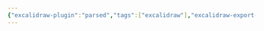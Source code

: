 ```yaml
---
{"excalidraw-plugin":"parsed","tags":["excalidraw"],"excalidraw-export-transparent":true,"dg-publish":true,"permalink":"/extras/excalidraw/venn-diagram-for-the-es-and-ns-excalidraw/","dgPassFrontmatter":true}
---
```

<style> .container {font-family: sans-serif; text-align: center;} .button-wrapper button {z-index: 1;height: 40px; width: 100px; margin: 10px;padding: 5px;} .excalidraw .App-menu_top .buttonList { display: flex;} .excalidraw-wrapper { height: 800px; margin: 50px; position: relative;} :root[dir="ltr"] .excalidraw .layer-ui__wrapper .zen-mode-transition.App-menu_bottom--transition-left {transform: none;} </style><script src="https://cdn.jsdelivr.net/npm/react@17/umd/react.production.min.js"></script><script src="https://cdn.jsdelivr.net/npm/react-dom@17/umd/react-dom.production.min.js"></script><script type="text/javascript" src="https://cdn.jsdelivr.net/npm/@excalidraw/excalidraw@0/dist/excalidraw.production.min.js"></script><div id="Venn_Diagram_for_the_ES_&_NSexcalidraw.md"></div><script>(function(){const InitialData={"type":"excalidraw","version":2,"source":"https://github.com/zsviczian/obsidian-excalidraw-plugin/releases/tag/1.9.15","elements":[{"type":"freedraw","version":154,"versionNonce":956304653,"isDeleted":false,"id":"Zgtk1KdRAGOK-KwmZbDG7","fillStyle":"solid","strokeWidth":2,"strokeStyle":"solid","roughness":1,"opacity":40,"angle":0,"x":-93.66855446688896,"y":-147.52832478982987,"strokeColor":"#1971c2","backgroundColor":"#e6fcf5","width":36.5363797932456,"height":1.7982725577188603,"seed":1893444973,"groupIds":[],"frameId":null,"roundness":null,"boundElements":[],"updated":1691983820193,"link":null,"locked":false,"customData":{"strokeOptions":{"highlighter":true,"constantPressure":true,"hasOutline":false,"outlineWidth":0,"options":{"thinning":1,"smoothing":0.5,"streamline":0.5,"easing":"easeInQuad","start":{"taper":0,"cap":false,"easing":"easeInQuint"},"end":{"taper":0,"cap":false,"easing":"easeOutQuint"}}}},"points":[[0,0],[0.23814135738894038,-0.24119445171442067],[0.47628271477788076,-0.24119445171442067],[1.5265471627494662,-0.24119445171442067],[2.0028298775272333,-0.48238890342884133],[3.0530943254989324,-0.48238890342884133],[4.103358773470518,-0.8334947508612061],[8.548664111396988,-0.8334947508612061],[8.786805468785928,-0.8334947508612061],[9.024946826174869,-1.0746892025756267],[9.263088183563696,-1.0746892025756267],[9.501229540952636,-1.0746892025756267],[9.739370898341576,-1.0746892025756267],[9.977512255730517,-1.0746892025756267],[10.215653613119343,-1.0746892025756267],[10.453794970508284,-1.0746892025756267],[12.554323866451568,-1.0746892025756267],[13.03060658122945,-1.0746892025756267],[15.253259250192627,-1.0746892025756267],[16.303523698164213,-1.0746892025756267],[17.353788146135912,-1.0746892025756267],[20.75188213041622,-1.0746892025756267],[22.278429293165686,-1.0746892025756267],[22.754712007943454,-1.0746892025756267],[23.230994722721334,-1.0746892025756267],[23.7072774374991,-1.3158836542900474],[23.94541879488804,-1.3158836542900474],[24.89798422444369,-1.3158836542900474],[25.94824867241539,-1.3158836542900474],[26.424531387193156,-1.3158836542900474],[27.474795835164855,-1.3158836542900474],[28.76320164052538,-1.3158836542900474],[29.813466088496966,-1.3158836542900474],[30.863730536468665,-1.3158836542900474],[31.91399498444025,-1.3158836542900474],[32.96425943241195,-1.3158836542900474],[33.44054214718972,-1.5570781060044396],[33.67868350457866,-1.5570781060044396],[33.9168248619676,-1.5570781060044396],[34.154966219356425,-1.5570781060044396],[34.393107576745365,-1.5570781060044396],[34.631248934134305,-1.5570781060044396],[35.107531648912186,-1.7982725577188603],[35.34567300630101,-1.7982725577188603],[35.58381436368995,-1.7982725577188603],[35.82195572107889,-1.7982725577188603],[36.298238435856774,-1.7982725577188603],[36.5363797932456,-1.7982725577188603],[36.5363797932456,-1.7982725577188603]],"lastCommittedPoint":null,"simulatePressure":false,"pressures":[1,1,1,1,1,1,1,1,1,1,1,1,1,1,1,1,1,1,1,1,1,1,1,1,1,1,1,1,1,1,1,1,1,1,1,1,1,1,1,1,1,1,1,1,1,1,1,1,0]},{"type":"freedraw","version":62,"versionNonce":1620891203,"isDeleted":false,"id":"xM3aWPhDqh_nAUe3rhRPp","fillStyle":"solid","strokeWidth":2,"strokeStyle":"solid","roughness":1,"opacity":40,"angle":0,"x":98.75729503916898,"y":-155.03741028339448,"strokeColor":"#1971c2","backgroundColor":"#e6fcf5","width":36.5363797932456,"height":1.7982725577188603,"seed":1819953859,"groupIds":[],"frameId":null,"roundness":null,"boundElements":[],"updated":1691983820193,"link":null,"locked":false,"customData":{"strokeOptions":{"highlighter":true,"constantPressure":true,"hasOutline":false,"outlineWidth":0,"options":{"thinning":1,"smoothing":0.5,"streamline":0.5,"easing":"easeInQuad","start":{"taper":0,"cap":false,"easing":"easeInQuint"},"end":{"taper":0,"cap":false,"easing":"easeOutQuint"}}}},"points":[[0,0],[0.23814135738894038,-0.24119445171442067],[0.47628271477788076,-0.24119445171442067],[1.5265471627494662,-0.24119445171442067],[2.0028298775272333,-0.48238890342884133],[3.0530943254989324,-0.48238890342884133],[4.103358773470518,-0.8334947508612061],[8.548664111396988,-0.8334947508612061],[8.786805468785928,-0.8334947508612061],[9.024946826174869,-1.0746892025756267],[9.263088183563696,-1.0746892025756267],[9.501229540952636,-1.0746892025756267],[9.739370898341576,-1.0746892025756267],[9.977512255730517,-1.0746892025756267],[10.215653613119343,-1.0746892025756267],[10.453794970508284,-1.0746892025756267],[12.554323866451568,-1.0746892025756267],[13.03060658122945,-1.0746892025756267],[15.253259250192627,-1.0746892025756267],[16.303523698164213,-1.0746892025756267],[17.353788146135912,-1.0746892025756267],[20.75188213041622,-1.0746892025756267],[22.278429293165686,-1.0746892025756267],[22.754712007943454,-1.0746892025756267],[23.230994722721334,-1.0746892025756267],[23.7072774374991,-1.3158836542900474],[23.94541879488804,-1.3158836542900474],[24.89798422444369,-1.3158836542900474],[25.94824867241539,-1.3158836542900474],[26.424531387193156,-1.3158836542900474],[27.474795835164855,-1.3158836542900474],[28.76320164052538,-1.3158836542900474],[29.813466088496966,-1.3158836542900474],[30.863730536468665,-1.3158836542900474],[31.91399498444025,-1.3158836542900474],[32.96425943241195,-1.3158836542900474],[33.44054214718972,-1.5570781060044396],[33.67868350457866,-1.5570781060044396],[33.9168248619676,-1.5570781060044396],[34.154966219356425,-1.5570781060044396],[34.393107576745365,-1.5570781060044396],[34.631248934134305,-1.5570781060044396],[35.107531648912186,-1.7982725577188603],[35.34567300630101,-1.7982725577188603],[35.58381436368995,-1.7982725577188603],[35.82195572107889,-1.7982725577188603],[36.298238435856774,-1.7982725577188603],[36.5363797932456,-1.7982725577188603],[36.5363797932456,-1.7982725577188603]],"lastCommittedPoint":null,"simulatePressure":false,"pressures":[1,1,1,1,1,1,1,1,1,1,1,1,1,1,1,1,1,1,1,1,1,1,1,1,1,1,1,1,1,1,1,1,1,1,1,1,1,1,1,1,1,1,1,1,1,1,1,1,0]},{"type":"freedraw","version":1351,"versionNonce":620028781,"isDeleted":false,"id":"dQsMgl8dqd1W9_-pzqSLf","fillStyle":"solid","strokeWidth":4,"strokeStyle":"solid","roughness":1,"opacity":50,"angle":0,"x":240.791174791054,"y":-222.38465865032936,"strokeColor":"#1971c2","backgroundColor":"transparent","width":446.13946924494564,"height":0.6660881293800013,"seed":939458915,"groupIds":[],"frameId":null,"roundness":null,"boundElements":[],"updated":1691983820193,"link":null,"locked":false,"customData":{"strokeOptions":{"highlighter":true,"constantPressure":true,"hasOutline":false,"outlineWidth":0,"options":{"thinning":1,"smoothing":0.5,"streamline":0.5,"easing":"easeInQuad","start":{"taper":0,"cap":false,"easing":"easeInQuint"},"end":{"taper":0,"cap":false,"easing":"easeOutQuint"}}}},"points":[[-7.219905755054384,-13.09375],[-7.523585042236434,-13.078051622249099],[-7.827264329418483,-13.078051622249099],[-8.430778862172744,-13.062353244498198],[-9.03429339492699,-13.062353244498198],[-10.964002283096576,-13.000950728991508],[-12.171031348605027,-12.98525235124061],[-12.474710635787105,-12.98525235124061],[-12.778389922969183,-12.98525235124061],[-13.082069210151232,-12.969553973489708],[-13.989263030087542,-12.969553973489708],[-14.29294231726962,-12.969553973489708],[-14.59662160445167,-12.969553973489708],[-14.900300891633748,-12.969553973489708],[-15.203980178815797,-12.969553973489708],[-15.507659465997861,-12.953855595738805],[-15.811338753179925,-12.953855595738805],[-16.41485328593417,-12.953855595738805],[-16.71853257311622,-12.953855595738805],[-17.0222118602983,-12.953855595738805],[-17.325891147480377,-12.938157217987907],[-17.629570434662455,-12.938157217987907],[-17.933249721844504,-12.938157217987907],[-19.25944407725987,-12.938157217987907],[-19.86295861001409,-12.938157217987907],[-20.466473142768322,-12.938157217987907],[-21.073831717132478,-12.938157217987907],[-21.377511004314528,-12.938157217987907],[-21.681190291496605,-12.938157217987907],[-21.984869578678683,-12.938157217987907],[-22.592228153042782,-12.938157217987907],[-22.89590744022486,-12.938157217987907],[-23.19958672740694,-12.938157217987907],[-23.503266014588988,-12.938157217987907],[-23.806945301771066,-12.938157217987907],[-24.414303876135193,-12.938157217987907],[-24.71798316331727,-12.938157217987907],[-25.32149769607151,-12.938157217987907],[-25.625176983253567,-12.938157217987907],[-26.228691516007807,-12.938157217987907],[-26.532370803189878,-12.938157217987907],[-28.1622444457873,-12.938157217987907],[-28.46592373296938,-12.938157217987907],[-29.06943826572359,-12.938157217987907],[-29.67295279847783,-12.938157217987907],[-30.27646733123207,-12.938157217987907],[-30.580146618414126,-12.938157217987907],[-31.187505192778275,-12.938157217987907],[-31.491184479960353,-12.938157217987907],[-31.794863767142402,-12.938157217987907],[-32.09854305432446,-12.938157217987907],[-32.70205758707872,-12.938157217987907],[-33.609251407015,-12.938157217987907],[-34.21276593976924,-12.938157217987907],[-34.51644522695131,-12.938157217987907],[-34.82012451413337,-12.938157217987907],[-35.42363904688761,-12.938157217987907],[-36.33083286682391,-12.938157217987907],[-36.634512154005975,-12.938157217987907],[-36.93819144118805,-12.938157217987907],[-37.541705973942264,-12.938157217987907],[-38.14522050669652,-12.938157217987907],[-39.05241432663282,-12.938157217987907],[-39.35609361381487,-12.938157217987907],[-40.68228796923024,-12.938157217987907],[-40.985967256412295,-12.938157217987907],[-41.28964654359437,-12.938157217987907],[-41.89316107634861,-12.938157217987907],[-45.298981942719635,-12.938157217987907],[-48.101288276336426,-12.938157217987907],[-48.704802809090666,-12.938157217987907],[-49.308317341844905,-12.938157217987907],[-50.634511697260265,-12.938157217987907],[-51.841540762768716,-12.938157217987907],[-53.16773511818409,-12.938157217987907],[-54.49392947359944,-12.938157217987907],[-55.09744400635368,-12.938157217987907],[-55.70095853910791,-12.938157217987907],[-57.33083218170533,-12.938157217987907],[-57.634511468887396,-12.938157217987907],[-58.841540534395875,-12.938157217987907],[-59.44505506715011,-12.938157217987907],[-60.352248887086404,-12.938157217987907],[-60.65592817426847,-12.938157217987907],[-61.259442707022714,-12.95365688209639],[-61.86295723977695,-12.95365688209639],[-62.46647177253118,-12.95365688209639],[-65.26877810614798,-12.95365688209639],[-66.47580717165644,-12.969156546204875],[-67.07932170441067,-12.969156546204875],[-67.38300099159274,-12.969156546204875],[-67.68668027877482,-12.969156546204875],[-68.29019481152905,-12.969156546204875],[-68.89755338589319,-12.969156546204875],[-69.50106791864741,-12.969156546204875],[-69.80474720582949,-12.969156546204875],[-70.40826173858372,-12.969156546204875],[-71.01177627133795,-12.969156546204875],[-71.61529080409218,-12.969156546204875],[-75.02111167046321,-12.969156546204875],[-75.62462620321745,-12.98465621031336],[-76.22814073597168,-12.98465621031336],[-76.83165526872592,-12.98465621031336],[-77.13533455590799,-12.98465621031336],[-78.04252837584428,-12.98465621031336],[-78.34620766302635,-12.98465621031336],[-78.64988695020841,-12.98465621031336],[-79.25340148296266,-12.98465621031336],[-82.05570781657946,-12.98465621031336],[-83.26273688208792,-12.98465621031336],[-84.58893123750329,-13.007309565548836],[-85.1924457702575,-13.007309565548836],[-86.51864012567287,-13.007309565548836],[-87.1221546584271,-13.007309565548836],[-88.32918372393557,-13.02280922965732],[-88.9326982566898,-13.02280922965732],[-89.53621278944405,-13.02280922965732],[-89.83989207662611,-13.02280922965732],[-90.14357136380818,-13.02280922965732],[-90.74708589656241,-13.02280922965732],[-91.65427971649872,-13.02280922965732],[-92.25779424925294,-13.02280922965732],[-92.86130878200719,-13.02280922965732],[-94.18750313742254,-13.02280922965732],[-94.79101767017677,-13.02280922965732],[-95.394532202931,-13.02280922965732],[-96.60156126843948,-13.02280922965732],[-97.92775562385484,-13.02280922965732],[-98.2314349110369,-13.02280922965732],[-99.55762926645225,-13.02280922965732],[-100.1611437992065,-13.02280922965732],[-101.06833761914278,-13.02280922965732],[-103.8706439527596,-13.02280922965732],[-104.47415848551383,-13.007110851906422],[-105.07767301826804,-13.007110851906422],[-105.68118755102229,-13.007110851906422],[-107.61089643919188,-13.007110851906422],[-108.21441097194612,-13.007110851906422],[-108.81792550470034,-13.007110851906422],[-110.14411986011571,-13.007110851906422],[-110.74763439286994,-13.007110851906422],[-112.67734328103954,-13.007110851906422],[-114.0035376364549,-13.007110851906422],[-115.32973199187023,-13.007110851906422],[-115.93324652462448,-12.991412474155519],[-116.53676105737873,-12.991412474155519],[-117.74379012288718,-12.991412474155519],[-118.04746941006925,-12.991412474155519],[-118.65098394282349,-12.991412474155519],[-119.97717829823884,-12.968560405277625],[-120.58069283099309,-12.968560405277625],[-121.90688718640843,-12.968560405277625],[-123.83659607457801,-12.952862027526725],[-124.44011060733226,-12.952862027526725],[-125.0436251400865,-12.952862027526725],[-125.64713967284072,-12.952862027526725],[-126.25065420559496,-12.937163649775822],[-126.55433349277703,-12.937163649775822],[-128.48404238094662,-12.937163649775822],[-129.08755691370084,-12.937163649775822],[-130.4137512691162,-12.937163649775822],[-136.17212560074577,-12.937163649775822],[-137.49831995616114,-12.937163649775822],[-140.30062628977794,-12.937163649775822],[-142.95301500060864,-12.91431158089793],[-143.5565295333629,-12.91431158089793],[-144.88272388877823,-12.91431158089793],[-146.2089182441936,-12.91431158089793],[-149.0112245778104,-12.91431158089793],[-151.6636132886411,-12.91431158089793],[-152.98980764405647,-12.936964936133409],[-154.3160019994718,-12.936964936133409],[-155.64219635488718,-12.936964936133409],[-156.2457108876414,-12.936964936133409],[-158.175419775811,-12.936964936133409],[-158.77893430856523,-12.936964936133409],[-160.1051286639806,-12.936964936133409],[-161.43132301939596,-12.936964936133409],[-162.7575173748113,-12.936964936133409],[-166.88601806384344,-12.936964936133409],[-168.2122124192588,-12.936964936133409],[-169.53840677467414,-12.936964936133409],[-170.8646011300895,-12.936964936133409],[-171.46811566284376,-12.936964936133409],[-172.67514472835222,-12.936964936133409],[-173.27865926110647,-12.936964936133409],[-173.8821737938607,-12.936964936133409],[-174.18585308104275,-12.936964936133409],[-174.789367613797,-12.936964936133409],[-175.39288214655122,-12.936964936133409],[-178.49886776735008,-12.936964936133409],[-179.10238230010432,-12.936964936133409],[-179.70589683285854,-12.936964936133409],[-180.3094113656128,-12.936964936133409],[-181.63560572102813,-12.914112867255513],[-185.76410641006032,-12.914112867255513],[-187.09030076547566,-12.914112867255513],[-188.41649512089103,-12.891260798377619],[-191.21880145450783,-12.891260798377619],[-194.02110778812462,-12.891260798377619],[-195.34730214354,-12.891260798377619],[-203.90798280878636,-12.891260798377619],[-205.2341771642017,-12.891260798377619],[-205.83769169695594,-12.891260798377619],[-210.11995405038408,-12.891260798377619],[-214.40221640381222,-12.891260798377619],[-216.33192529198178,-12.891260798377619],[-219.13423162559855,-12.891260798377619],[-219.73774615835282,-12.891260798377619],[-222.54005249196965,-12.891260798377619],[-222.84373177915168,-12.891260798377619],[-223.14741106633375,-12.891260798377619],[-225.07711995450336,-12.891260798377619],[-227.87942628812016,-12.891260798377619],[-228.1831055753022,-12.891260798377619],[-229.50929993071756,-12.891260798377619],[-232.31160626433433,-12.891260798377619],[-235.71742713070537,-12.891260798377619],[-237.04362148612077,-12.891260798377619],[-238.97333037429033,-12.891260798377619],[-243.25559272771847,-12.891260798377619],[-244.5817870831338,-12.891260798377619],[-247.23417579396457,-12.868408729499727],[-250.03648212758137,-12.868408729499727],[-252.83878846119813,-12.832044132937511],[-257.1210508146263,-12.832044132937511],[-257.72456534738046,-12.81634575518661],[-261.85306603641266,-12.81634575518661],[-263.179260391828,-12.81634575518661],[-264.50545474724333,-12.81634575518661],[-265.83164910265873,-12.81634575518661],[-267.15784345807407,-12.81634575518661],[-268.4840378134894,-12.81634575518661],[-271.1364265243201,-12.793493686308718],[-271.44010581150224,-12.793493686308718],[-272.64713487701067,-12.793493686308718],[-273.554328696947,-12.793493686308718],[-273.858007984129,-12.793493686308718],[-274.4615225168833,-12.793493686308718],[-275.78771687229863,-12.793493686308718],[-276.39123140505285,-12.793493686308718],[-277.71742576046825,-12.793493686308718],[-278.62461958040456,-12.793493686308718],[-279.95081393581995,-12.793493686308718],[-281.27700829123523,-12.793493686308718],[-281.58068757841727,-12.793493686308718],[-282.90688193383266,-12.793493686308718],[-283.51039646658694,-12.793493686308718],[-285.4401053547565,-12.793493686308718],[-286.0436198875108,-12.793493686308718],[-288.84592622112746,-12.793493686308718],[-291.6482325547443,-12.829659569228514],[-291.9519118419264,-12.829659569228514],[-295.3577327082974,-12.829659569228514],[-295.6614119954795,-12.829659569228514],[-298.46371832909625,-12.829659569228514],[-299.06723286185047,-12.829659569228514],[-301.86953919546727,-12.829659569228514],[-302.7767330154036,-12.829659569228514],[-304.102927370819,-12.829659569228514],[-304.406606658001,-12.829659569228514],[-304.7102859451831,-12.829659569228514],[-305.3138004779373,-12.829659569228514],[-305.9173150106916,-12.829659569228514],[-307.84702389886115,-12.829659569228514],[-308.4505384316154,-12.829659569228514],[-309.0540529643696,-12.829659569228514],[-311.85635929798644,-12.793294972666299],[-312.45987383074066,-12.793294972666299],[-315.8656946971117,-12.793294972666299],[-316.46920922986595,-12.7775965949154],[-317.7954035852813,-12.7775965949154],[-320.5977099188981,-12.7775965949154],[-321.92390427431343,-12.7775965949154],[-322.52741880706765,-12.7618982171645],[-325.9332396734387,-12.7618982171645],[-326.53675420619294,-12.7618982171645],[-326.840433493375,-12.7618982171645],[-327.44394802612925,-12.7618982171645],[-327.7476273133113,-12.7618982171645],[-330.8536129341102,-12.7618982171645],[-331.45712746686445,-12.7618982171645],[-332.0606419996186,-12.7618982171645],[-332.6641565323729,-12.7618982171645],[-335.4664628659897,-12.7618982171645],[-336.37365668592594,-12.7618982171645],[-336.9771712186802,-12.7618982171645],[-337.5806857514345,-12.7618982171645],[-338.18420028418865,-12.7618982171645],[-340.9865066178055,-12.7618982171645],[-341.59002115055966,-12.7618982171645],[-342.497214970496,-12.7618982171645],[-343.10072950325025,-12.7618982171645],[-343.4044087904323,-12.7618982171645],[-344.00792332318656,-12.7618982171645],[-344.6114378559407,-12.7618982171645],[-348.0172587223118,-12.7618982171645],[-348.620773255066,-12.7618982171645],[-349.22428778782023,-12.7618982171645],[-349.5279670750024,-12.7618982171645],[-350.8541614304177,-12.7618982171645],[-352.18035578583306,-12.7618982171645],[-354.1100646740027,-12.7618982171645],[-355.436259029418,-12.7618982171645],[-356.76245338483335,-12.7618982171645],[-357.36596791758757,-12.7618982171645],[-357.66964720476966,-12.7618982171645],[-358.2770057791338,-12.777397881272982],[-358.880520311888,-12.777397881272982],[-359.7877141318243,-12.777397881272982],[-360.0913934190064,-12.777397881272982],[-360.39507270618844,-12.777397881272982],[-361.30226652612475,-12.777397881272982],[-361.905781058879,-12.777397881272982],[-362.20946034606106,-12.777397881272982],[-363.5356547014764,-12.777397881272982],[-364.4428485214127,-12.777397881272982],[-364.7465278085948,-12.777397881272982],[-365.05020709577684,-12.777397881272982],[-365.35388638295893,-12.777397881272982],[-365.65756567014097,-12.777397881272982],[-365.96124495732306,-12.777397881272982],[-367.8909538454926,-12.777397881272982],[-368.4944683782469,-12.777397881272982],[-369.8206627336623,-12.777397881272982],[-370.42417726641645,-12.777397881272982],[-371.02769179917067,-12.777397881272982],[-372.35388615458606,-12.777397881272982],[-373.5609152200945,-12.777397881272982],[-374.1644297528488,-12.777397881272982],[-374.76794428560294,-12.777397881272982],[-375.0716235727851,-12.777397881272982],[-376.39781792820037,-12.777397881272982],[-377.30501174813674,-12.777397881272982],[-377.90852628089095,-12.777397881272982],[-379.2347206363063,-12.777397881272982],[-379.8382351690605,-12.777397881272982],[-382.64054150267737,-12.777397881272982],[-383.24405603543164,-12.777397881272982],[-385.1737649236012,-12.777397881272982],[-385.7772794563554,-12.777397881272982],[-388.57958578997216,-12.777397881272982],[-389.18310032272643,-12.777397881272982],[-389.48677960990847,-12.761699503522083],[-391.41648849807814,-12.761699503522083],[-392.0200030308323,-12.746001125771183],[-392.32368231801433,-12.746001125771183],[-392.9271968507686,-12.746001125771183],[-393.5307113835229,-12.746001125771183],[-396.3330177171397,-12.746001125771183],[-397.240211537076,-12.746001125771183],[-397.5438908242581,-12.730302748020279],[-398.14740535701225,-12.730302748020279],[-398.7509198897665,-12.730302748020279],[-399.05459917694856,-12.730302748020279],[-400.9843080651182,-12.71460437026938],[-401.5878225978724,-12.71460437026938],[-402.9140169532878,-12.691752301391485],[-403.517531486042,-12.691752301391485],[-404.1210460187962,-12.691752301391485],[-406.7734347296269,-12.66890023251359],[-407.3769492623812,-12.66890023251359],[-407.9804637951354,-12.66890023251359],[-408.2841430823175,-12.65320185476269],[-408.8876576150717,-12.65320185476269],[-409.1913369022538,-12.65320185476269],[-410.5175312576691,-12.63750347701179],[-411.12104579042335,-12.63750347701179],[-411.7245603231776,-12.63750347701179],[-412.02823961035966,-12.63750347701179],[-413.35443396577494,-12.63750347701179],[-415.2841428539446,-12.614651408133895],[-415.8876573866988,-12.614651408133895],[-416.49117191945305,-12.614651408133895],[-418.42088080762267,-12.598953030382994],[-422.5493814966548,-12.598953030382994],[-423.8755758520702,-12.576100961505102],[-424.47909038482436,-12.576100961505102],[-425.08260491757864,-12.5604025837542],[-426.4087992729939,-12.5604025837542],[-426.71247856017607,-12.5604025837542],[-427.6196723801124,-12.5604025837542],[-427.92335166729447,-12.5447042060033],[-428.2270309544765,-12.5447042060033],[-428.53071024165854,-12.5447042060033],[-429.1342247744128,-12.5447042060033],[-429.74158334877694,-12.5447042060033],[-430.3450978815312,-12.5447042060033],[-430.64877716871325,-12.5447042060033],[-430.9524564558953,-12.5447042060033],[-431.8596502758316,-12.5447042060033],[-432.4631648085859,-12.5447042060033],[-433.06667934134003,-12.5447042060033],[-433.37035862852207,-12.5447042060033],[-433.97387316127634,-12.529005828252398],[-434.88106698121265,-12.529005828252398],[-435.18474626839475,-12.529005828252398],[-435.18474626839475,-12.513307450501497],[-435.4884255555768,-12.513307450501497],[-435.79210484275893,-12.513307450501497],[-436.09578412994097,-12.513307450501497],[-437.0029779498773,-12.513307450501497],[-437.30665723705937,-12.497609072750596],[-437.91017176981353,-12.497609072750596],[-438.2138510569957,-12.497609072750596],[-438.5175303441777,-12.497609072750596],[-439.843724699593,-12.474757003872703],[-441.05075376510155,-12.474757003872703],[-441.3544330522836,-12.474757003872703],[-441.6581123394656,-12.474757003872703],[-441.9617916266477,-12.474757003872703],[-442.5691502010119,-12.474757003872703],[-442.87282948819393,-12.4590586261218],[-443.176508775376,-12.4590586261218],[-444.5027031307914,-12.4590586261218],[-445.1062176635456,-12.4590586261218],[-447.9085239971623,-12.4590586261218],[-448.81571781709863,-12.443360248370901],[-449.4192323498529,-12.443360248370901],[-449.72291163703494,-12.443360248370901],[-450.02659092421703,-12.443360248370901],[-450.63010545697125,-12.42766187062],[-451.5372992769076,-12.42766187062],[-451.84097856408965,-12.42766187062],[-452.1446578512717,-12.42766187062],[-452.4483371384537,-12.42766187062],[-452.7520164256358,-12.42766187062],[-453.05569571281785,-12.42766187062],[-453.359375,-12.42766187062],[-453.359375,-12.42766187062]],"lastCommittedPoint":null,"simulatePressure":false,"pressures":[1,1,1,1,1,1,1,1,1,1,1,1,1,1,1,1,1,1,1,1,1,1,1,1,1,1,1,1,1,1,1,1,1,1,1,1,1,1,1,1,1,1,1,1,1,1,1,1,1,1,1,1,1,1,1,1,1,1,1,1,1,1,1,1,1,1,1,1,1,1,1,1,1,1,1,1,1,1,1,1,1,1,1,1,1,1,1,1,1,1,1,1,1,1,1,1,1,1,1,1,1,1,1,1,1,1,1,1,1,1,1,1,1,1,1,1,1,1,1,1,1,1,1,1,1,1,1,1,1,1,1,1,1,1,1,1,1,1,1,1,1,1,1,1,1,1,1,1,1,1,1,1,1,1,1,1,1,1,1,1,1,1,1,1,1,1,1,1,1,1,1,1,1,1,1,1,1,1,1,1,1,1,1,1,1,1,1,1,1,1,1,1,1,1,1,1,1,1,1,1,1,1,1,1,1,1,1,1,1,1,1,1,1,1,1,1,1,1,1,1,1,1,1,1,1,1,1,1,1,1,1,1,1,1,1,1,1,1,1,1,1,1,1,1,1,1,1,1,1,1,1,1,1,1,1,1,1,1,1,1,1,1,1,1,1,1,1,1,1,1,1,1,1,1,1,1,1,1,1,1,1,1,1,1,1,1,1,1,1,1,1,1,1,1,1,1,1,1,1,1,1,1,1,1,1,1,1,1,1,1,1,1,1,1,1,1,1,1,1,1,1,1,1,1,1,1,1,1,1,1,1,1,1,1,1,1,1,1,1,1,1,1,1,1,1,1,1,1,1,1,1,1,1,1,1,1,1,1,1,1,1,1,1,1,1,1,1,1,1,1,1,1,1,1,1,1,1,1,1,1,1,1,1,1,1,1,1,1,1,1,1,1,1,1,1,1,1,1,1,1,1,1,1,1,1,1,1,1,1,1,1,1,1,1,1,1,1,1,1,1,1,1,1,1,1,1,1,1,1,0]},{"type":"text","version":487,"versionNonce":2077169123,"isDeleted":false,"id":"hgwjNRTm","fillStyle":"hachure","strokeWidth":1,"strokeStyle":"solid","roughness":1,"opacity":100,"angle":0,"x":-202.14192307199176,"y":-252.0992550059817,"strokeColor":"#000000","backgroundColor":"transparent","width":426.2718505859375,"height":35,"seed":780226115,"groupIds":[],"frameId":null,"roundness":null,"boundElements":[],"updated":1691983820193,"link":null,"locked":false,"fontSize":28,"fontFamily":1,"text":"Venn Diagram for the ES & NS","rawText":"Venn Diagram for the ES & NS","textAlign":"left","verticalAlign":"top","containerId":null,"originalText":"Venn Diagram for the ES & NS","lineHeight":1.25,"baseline":25},{"type":"ellipse","version":554,"versionNonce":1019211213,"isDeleted":false,"id":"lPbgLlc6Kiinw658qwmMz","fillStyle":"hachure","strokeWidth":2,"strokeStyle":"solid","roughness":1,"opacity":100,"angle":0,"x":-227.17001807276552,"y":-123.88214370517665,"strokeColor":"#000000","backgroundColor":"#e7f5ff","width":326.41870767775924,"height":326.41870767775924,"seed":633407907,"groupIds":[],"frameId":null,"roundness":{"type":2},"boundElements":[],"updated":1691983820193,"link":null,"locked":false},{"type":"ellipse","version":845,"versionNonce":1641570691,"isDeleted":false,"id":"4DbDpYVPCeYSOPcT_OXLf","fillStyle":"hachure","strokeWidth":2,"strokeStyle":"solid","roughness":1,"opacity":100,"angle":0,"x":-56.65719525236943,"y":-127.96140981355776,"strokeColor":"#000000","backgroundColor":"#e6fcf5","width":326.41870767775924,"height":326.41870767775924,"seed":1576258669,"groupIds":[],"frameId":null,"roundness":{"type":2},"boundElements":[],"updated":1691983820193,"link":null,"locked":false},{"type":"text","version":766,"versionNonce":259697709,"isDeleted":false,"id":"Igacq7Hv","fillStyle":"solid","strokeWidth":2,"strokeStyle":"solid","roughness":1,"opacity":100,"angle":0,"x":87.13506525768685,"y":119.8164775324274,"strokeColor":"#000000","backgroundColor":"transparent","width":131.08790588378906,"height":20,"seed":1123126221,"groupIds":[],"frameId":null,"roundness":null,"boundElements":[],"updated":1691983820193,"link":null,"locked":false,"fontSize":16,"fontFamily":1,"text":"Responds quciker","rawText":"Responds quciker","textAlign":"left","verticalAlign":"top","containerId":null,"originalText":"Responds quciker","lineHeight":1.25,"baseline":14},{"type":"text","version":477,"versionNonce":1006057763,"isDeleted":false,"id":"hre9Tlf8","fillStyle":"solid","strokeWidth":2,"strokeStyle":"solid","roughness":1,"opacity":100,"angle":0,"x":84.4428471993782,"y":-85.56572532829838,"strokeColor":"#000000","backgroundColor":"transparent","width":112.783935546875,"height":20,"seed":35892973,"groupIds":[],"frameId":null,"roundness":null,"boundElements":[],"updated":1691983820193,"link":null,"locked":false,"fontSize":16,"fontFamily":1,"text":"Shorter acting","rawText":"Shorter acting","textAlign":"left","verticalAlign":"top","containerId":null,"originalText":"Shorter acting","lineHeight":1.25,"baseline":14},{"type":"text","version":611,"versionNonce":1815430381,"isDeleted":false,"id":"kuLfp3ue","fillStyle":"solid","strokeWidth":2,"strokeStyle":"solid","roughness":1,"opacity":100,"angle":0,"x":-157.9473741158933,"y":-79.4103268304516,"strokeColor":"#000000","backgroundColor":"transparent","width":104.303955078125,"height":20,"seed":2021623907,"groupIds":[],"frameId":null,"roundness":null,"boundElements":[],"updated":1691983820193,"link":null,"locked":false,"fontSize":16,"fontFamily":1,"text":"Longer acting","rawText":"Longer acting","textAlign":"left","verticalAlign":"top","containerId":null,"originalText":"Longer acting","lineHeight":1.25,"baseline":14},{"type":"text","version":777,"versionNonce":274697315,"isDeleted":false,"id":"IhwbnUk0","fillStyle":"solid","strokeWidth":2,"strokeStyle":"solid","roughness":1,"opacity":100,"angle":0,"x":110.9856593121026,"y":15.021880657230213,"strokeColor":"#000000","backgroundColor":"transparent","width":144.82704162597656,"height":40.461321728406,"seed":1729822125,"groupIds":[],"frameId":null,"roundness":null,"boundElements":[],"updated":1691983820194,"link":null,"locked":false,"fontSize":16.1845286913624,"fontFamily":1,"text":"Communicates via \nNeurotransmitters","rawText":"Communicates via \nNeurotransmitters","textAlign":"left","verticalAlign":"top","containerId":null,"originalText":"Communicates via \nNeurotransmitters","lineHeight":1.25,"baseline":34},{"type":"text","version":943,"versionNonce":1350049613,"isDeleted":false,"id":"JwXPmUM5","fillStyle":"solid","strokeWidth":2,"strokeStyle":"solid","roughness":1,"opacity":100,"angle":0,"x":-206.32949122576701,"y":41.24821913380981,"strokeColor":"#000000","backgroundColor":"transparent","width":144.82704162597656,"height":40.461321728406,"seed":1457356877,"groupIds":[],"frameId":null,"roundness":null,"boundElements":[],"updated":1691983820194,"link":null,"locked":false,"fontSize":16.1845286913624,"fontFamily":1,"text":"Communicates via \nHormones","rawText":"Communicates via \nHormones","textAlign":"left","verticalAlign":"top","containerId":null,"originalText":"Communicates via \nHormones","lineHeight":1.25,"baseline":34},{"type":"text","version":881,"versionNonce":706086915,"isDeleted":false,"id":"RUSjsMCE","fillStyle":"solid","strokeWidth":2,"strokeStyle":"solid","roughness":1,"opacity":100,"angle":0,"x":-171.78667638835094,"y":120.97646612934489,"strokeColor":"#000000","backgroundColor":"transparent","width":125.43989562988281,"height":20,"seed":1320221037,"groupIds":[],"frameId":null,"roundness":null,"boundElements":[],"updated":1691983820194,"link":null,"locked":false,"fontSize":16,"fontFamily":1,"text":"Responds slower","rawText":"Responds slower","textAlign":"left","verticalAlign":"top","containerId":null,"originalText":"Responds slower","lineHeight":1.25,"baseline":14},{"type":"text","version":1061,"versionNonce":808496557,"isDeleted":false,"id":"sZK41k2h","fillStyle":"solid","strokeWidth":2,"strokeStyle":"solid","roughness":1,"opacity":100,"angle":0,"x":-31.503098320326274,"y":-18.085874208480107,"strokeColor":"#000000","backgroundColor":"transparent","width":101.23191833496094,"height":20,"seed":237113699,"groupIds":[],"frameId":null,"roundness":null,"boundElements":[],"updated":1691983820194,"link":null,"locked":false,"fontSize":16,"fontFamily":1,"text":"[[Cell signalling]]","rawText":"[[Cell signalling]]","textAlign":"left","verticalAlign":"top","containerId":null,"originalText":"[[Cell signalling]]","lineHeight":1.25,"baseline":14},{"type":"text","version":875,"versionNonce":716967843,"isDeleted":false,"id":"p9Qb0Myy","fillStyle":"solid","strokeWidth":2,"strokeStyle":"solid","roughness":1,"opacity":100,"angle":0,"x":129.78576870713084,"y":-25.477415570513102,"strokeColor":"#000000","backgroundColor":"transparent","width":68.55996704101562,"height":20,"seed":599803341,"groupIds":[],"frameId":null,"roundness":null,"boundElements":[],"updated":1691983820194,"link":null,"locked":false,"fontSize":16,"fontFamily":1,"text":"1 Target","rawText":"1 Target","textAlign":"left","verticalAlign":"top","containerId":null,"originalText":"1 Target","lineHeight":1.25,"baseline":14},{"type":"text","version":869,"versionNonce":2055761933,"isDeleted":false,"id":"BUIYA4cS","fillStyle":"solid","strokeWidth":2,"strokeStyle":"solid","roughness":1,"opacity":100,"angle":0,"x":-200.2842588225579,"y":-13.295569211772374,"strokeColor":"#000000","backgroundColor":"transparent","width":128.0319061279297,"height":20,"seed":1836308781,"groupIds":[],"frameId":null,"roundness":null,"boundElements":[],"updated":1691983820194,"link":null,"locked":false,"fontSize":16,"fontFamily":1,"text":"Multiple targets","rawText":"Multiple targets","textAlign":"left","verticalAlign":"top","containerId":null,"originalText":"Multiple targets","lineHeight":1.25,"baseline":14},{"type":"text","version":856,"versionNonce":612377411,"isDeleted":false,"id":"n7kcSp1R","fillStyle":"solid","strokeWidth":2,"strokeStyle":"solid","roughness":1,"opacity":100,"angle":0,"x":-28.257659052320946,"y":50.98733181160753,"strokeColor":"#000000","backgroundColor":"transparent","width":94.70393371582031,"height":40,"seed":533587235,"groupIds":[],"frameId":null,"roundness":null,"boundElements":[],"updated":1691983820194,"link":null,"locked":false,"fontSize":16,"fontFamily":1,"text":"Maintains\nHomeostasis","rawText":"Maintains\nHomeostasis","textAlign":"left","verticalAlign":"top","containerId":null,"originalText":"Maintains\nHomeostasis","lineHeight":1.25,"baseline":34},{"type":"text","version":122,"versionNonce":1585372899,"isDeleted":false,"id":"utPZJP9G","fillStyle":"solid","strokeWidth":1,"strokeStyle":"solid","roughness":1,"opacity":100,"angle":0,"x":-90.58706532368785,"y":-159.7813455166995,"strokeColor":"#000000","backgroundColor":"#e6fcf5","width":25.639984130859375,"height":25,"seed":82240,"groupIds":[],"frameId":null,"roundness":{"type":1},"boundElements":[],"updated":1691983914677,"link":"[[Endocrine System]]","locked":false,"fontSize":20,"fontFamily":1,"text":"ES","rawText":"[[Endocrine System|ES]]","textAlign":"left","verticalAlign":"middle","containerId":null,"originalText":"ES","lineHeight":1.25,"baseline":18},{"type":"text","version":50,"versionNonce":1833759555,"isDeleted":false,"id":"AfKUSIji","fillStyle":"solid","strokeWidth":1,"strokeStyle":"solid","roughness":1,"opacity":100,"angle":0,"x":101.92855967631215,"y":-167.9245746833662,"strokeColor":"#000000","backgroundColor":"#e6fcf5","width":25.03997802734375,"height":25,"seed":69185,"groupIds":[],"frameId":null,"roundness":{"type":1},"boundElements":[],"updated":1691983935009,"link":"[[Nervous System]]","locked":false,"fontSize":20,"fontFamily":1,"text":"NS","rawText":"[[Nervous System|NS]]","textAlign":"left","verticalAlign":"middle","containerId":null,"originalText":"NS","lineHeight":1.25,"baseline":18}],"appState":{"theme":"dark","viewBackgroundColor":"#ffffff","currentItemStrokeColor":"#000000","currentItemBackgroundColor":"#e6fcf5","currentItemFillStyle":"solid","currentItemStrokeWidth":2,"currentItemStrokeStyle":"solid","currentItemRoughness":1,"currentItemOpacity":40,"currentItemFontFamily":1,"currentItemFontSize":20,"currentItemTextAlign":"left","currentItemStartArrowhead":null,"currentItemEndArrowhead":"arrow","scrollX":572.2356308536616,"scrollY":322.3112988912417,"zoom":{"value":1.1774841429701934},"currentItemRoundness":"round","gridSize":null,"currentStrokeOptions":null,"previousGridSize":null,"frameRendering":{"enabled":true,"clip":true,"name":true,"outline":true}},"files":{}};InitialData.scrollToContent=true;App=()=>{const e=React.useRef(null),t=React.useRef(null),[n,i]=React.useState({width:void 0,height:void 0});return React.useEffect(()=>{i({width:t.current.getBoundingClientRect().width,height:t.current.getBoundingClientRect().height});const e=()=>{i({width:t.current.getBoundingClientRect().width,height:t.current.getBoundingClientRect().height})};return window.addEventListener("resize",e),()=>window.removeEventListener("resize",e)},[t]),React.createElement(React.Fragment,null,React.createElement("div",{className:"excalidraw-wrapper",ref:t},React.createElement(ExcalidrawLib.Excalidraw,{ref:e,width:n.width,height:n.height,initialData:InitialData,viewModeEnabled:!0,zenModeEnabled:!0,gridModeEnabled:!1})))},excalidrawWrapper=document.getElementById("Venn_Diagram_for_the_ES_&_NSexcalidraw.md");ReactDOM.render(React.createElement(App),excalidrawWrapper);})();</script>